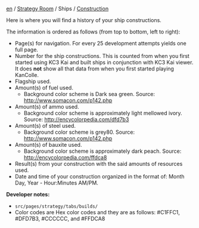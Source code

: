 [en](https://github.com/KC3Kai/kc3-docs/tree/master/en) / [Strategy Room](https://github.com/KC3Kai/kc3-docs/blob/master/en/Strategy_Room.md) / Ships / [Construction](https://github.com/KC3Kai/kc3-docs/blob/master/en/Strategy_Room_-_Construction.md)

Here is where you will find a history of your ship constructions.

The information is ordered as follows (from top to bottom, left to right):

-   Page(s) for navigation. For every 25 development attempts yields one full page.
-   Number for the ship constructions. This is counted from when you first started using KC3 Kai and built ships in conjunction with KC3 Kai viewer. It does **not** show all that data from when you first started playing KanColle.
-   Flagship used.
-   Amount(s) of fuel used.
    -   Background color scheme is Dark sea green. Source: <http://www.somacon.com/p142.php>
-   Amount(s) of ammo used.
    -   Background color scheme is approximately light mellowed ivory. Source: <http://encycolorpedia.com/dfd7b3>
-   Amount(s) of steel used.
    -   Background color scheme is grey80. Source:
    <http://www.somacon.com/p142.php>
-   Amount(s) of bauxite used.
    -   Background color scheme is approximately dark peach. Source: <http://encycolorpedia.com/ffdca8>
-   Result(s) from your construction with the said amounts of
    resources used.
-   Date and time of your construction organized in the format of: Month Day, Year - Hour:Minutes AM/PM.

**Developer notes:**

-   `src/pages/strategy/tabs/builds/`
-   Color codes are Hex color codes and they are as follows: \#C1FFC1, \#DFD7B3, \#CCCCCC, and \#FFDCA8

